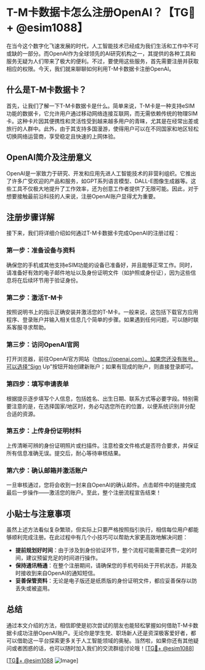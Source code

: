 # T-M卡数据卡怎么注册OpenAI？【TG💪+ @esim1088】

在当今这个数字化飞速发展的时代，人工智能技术已经成为我们生活和工作中不可或缺的一部分。而OpenAI作为全球领先的AI研究机构之一，其提供的各种工具和服务无疑为人们带来了极大的便利。不过，要使用这些服务，首先需要注册并获取相应的权限。今天，我们就来聊聊如何利用T-M卡数据卡注册OpenAI。

## 什么是T-M卡数据卡？

首先，让我们了解一下T-M卡数据卡是什么。简单来说，T-M卡是一种支持eSIM功能的数据卡，它允许用户通过移动网络连接互联网，而无需依赖传统的物理SIM卡。这种卡片因其便携性和灵活性受到越来越多用户的青睐，尤其是在经常出差或旅行的人群中。此外，由于其支持多国漫游，使得用户可以在不同国家和地区轻松切换网络运营商，享受稳定且快速的上网体验。

## OpenAI简介及注册意义

OpenAI是一家致力于研究、开发和应用先进人工智能技术的非营利组织。它推出了许多广受欢迎的产品和服务，如GPT系列语言模型、DALL-E图像生成器等。这些工具不仅极大地提升了工作效率，还为创意工作者提供了无限可能。因此，对于想要接触最前沿科技的人来说，注册OpenAI账户显得尤为重要。

## 注册步骤详解

接下来，我们将详细介绍如何通过T-M卡数据卡完成OpenAI的注册过程：

### 第一步：准备设备与资料
确保您的手机或其他支持eSIM功能的设备已准备好，并且能够正常工作。同时，请准备好有效的电子邮件地址以及身份证明文件（如护照或身份证），因为这些信息将在后续环节用于验证身份。

### 第二步：激活T-M卡
按照说明书上的指示正确安装并激活您的T-M卡。一般来说，这包括下载官方应用程序、登录账户并输入相关信息几个简单的步骤。如果遇到任何问题，可以随时联系客服寻求帮助。

### 第三步：访问OpenAI官网
打开浏览器，前往OpenAI官方网站（https://openai.com）。如果您还没有账号，可以选择“Sign Up”按钮开始创建新账户；如果有现成的账户，则直接登录即可。

### 第四步：填写申请表单
根据提示逐步填写个人信息，包括姓名、出生日期、联系方式等必要字段。特别需要注意的是，在选择国家/地区时，务必勾选您所在的位置，以便系统识别并分配合适的资源。

### 第五步：上传身份证明材料
上传清晰可辨的身份证明照片或扫描件。注意检查文件格式是否符合要求，并保证所有信息准确无误。提交后，耐心等待审核结果。

### 第六步：确认邮箱并激活账户
一旦审核通过，您将会收到一封来自OpenAI的确认邮件。点击邮件中的链接完成最后一步操作——激活您的账户。至此，整个注册流程宣告结束！

## 小贴士与注意事项

虽然上述方法看似复杂繁琐，但实际上只要严格按照指引执行，相信每位用户都能够顺利完成注册。在此过程中有几个小技巧可以帮助大家更高效地解决问题：

- **提前规划好时间**：由于涉及到身份验证环节，整个流程可能需要花费一定的时间，建议预留充足的时间进行操作。
- **保持通讯畅通**：在整个注册期间，请确保您的手机号码处于开机状态，并能及时接收到来自OpenAI的通知短信。
- **妥善保管资料**：无论是电子版还是纸质版的身份证明文件，都应妥善保存以防丢失或被盗用。

## 总结

通过本文介绍的方法，相信即使是初次尝试的朋友也能轻松掌握如何借助T-M卡数据卡成功注册OpenAI账户。无论你是学生党、职场新人还是资深极客爱好者，都可以借助这一平台探索更多关于人工智能领域的奥秘。当然啦，如果你还有其他疑问或者困惑的话，也可以随时加入我们的交流群组讨论哦！[[TG💪+ @esim1088](https://t.me/s/esim1088)]

[[TG💪+ @esim1088](https://t.me/s/esim1088) ![Image](https://i.postimg.cc/4NQfJmqS/Snipaste-2025-05-13-00-14-12.png)]